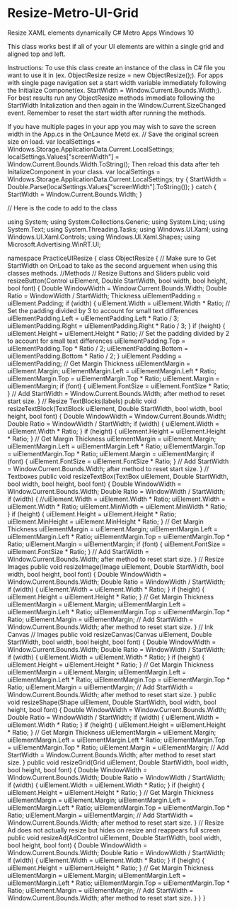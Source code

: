 Resize-Metro-UI-Grid
====================

Resize XAML elements dynamically C# Metro Apps Windows 10

This class works best if all of your UI elements are within a single grid and aligned top and left.

Instructions:
To use this class create an instance of the class in C# file you want to use it in
(ex. ObjectResize resize = new ObjectResize();).   For apps with single page navigation set a start width variable immediately following the Initialize Componet(ex.  StartWidth = Window.Current.Bounds.Width;).   For best results run any ObjectResize methods immediate following the StartWidth Initalization and then again in the Window.Current.SizeChanged event.  Remember to reset the start width after running the methods.  

If you have multiple pages in your app you may wish to save the screen width in the App.cs in the OnLaunce Metd ex.                     // Save the original screen size on load.
            var localSettings = Windows.Storage.ApplicationData.Current.LocalSettings;
            localSettings.Values["screenWidth"] = Window.Current.Bounds.Width.ToString();
Then reload this data after teh InitalizeComponent in your class.
            var localSettings = Windows.Storage.ApplicationData.Current.LocalSettings;
            try { StartWidth = Double.Parse(localSettings.Values["screenWidth"].ToString()); }
            catch { StartWidth = Window.Current.Bounds.Width; }
            
            
// Here is the code to add to the class

using System;
using System.Collections.Generic;
using System.Linq;
using System.Text;
using System.Threading.Tasks;
using Windows.UI.Xaml;
using Windows.UI.Xaml.Controls;
using Windows.UI.Xaml.Shapes;
using Microsoft.Advertising.WinRT.UI;

namespace PracticeUIResize
{
    class ObjectResize
    {
        // Make sure to Get StartWidth on OnLoad to take as the second arguement when using this classes methods.
        //Methods
        // Resize Buttons and Sliders
        public void resizeButton(Control uiElement, Double StartWidth, bool width, bool height, bool font)
        {
            Double WindowWidth = Window.Current.Bounds.Width;
            Double Ratio = WindowWidth / StartWidth;
            Thickness uiElementPadding = uiElement.Padding;
            if (width)
            {
                uiElement.Width = uiElement.Width * Ratio;
                // Set the padding divided by 3 to account for small text differences
                uiElementPadding.Left = uiElementPadding.Left * Ratio / 3;
                uiElementPadding.Right = uiElementPadding.Right * Ratio / 3;
            }
            if (height)
            {
                uiElement.Height = uiElement.Height * Ratio;
                // Set the padding divided by 2 to account for small text differences
                uiElementPadding.Top = uiElementPadding.Top * Ratio / 2;
                uiElementPadding.Bottom = uiElementPadding.Bottom * Ratio / 2;
            }
            uiElement.Padding = uiElementPadding;
            // Get Margin
            Thickness uiElementMargin = uiElement.Margin;
            uiElementMargin.Left = uiElementMargin.Left * Ratio;
            uiElementMargin.Top = uiElementMargin.Top * Ratio;
            uiElement.Margin = uiElementMargin;
            if (font)
            {
                uiElement.FontSize = uiElement.FontSize * Ratio;
            }
            // Add StartWidth = Window.Current.Bounds.Width; after method to reset start size.
        }
        // Resize TextBlocks(labels)
        public void resizeTextBlock(TextBlock uiElement, Double StartWidth, bool width, bool height, bool font)
        {
            Double WindowWidth = Window.Current.Bounds.Width;
            Double Ratio = WindowWidth / StartWidth;
            if (width)
            {
                uiElement.Width = uiElement.Width * Ratio;
            }
            if (height)
            {
                uiElement.Height = uiElement.Height * Ratio;
            }
            // Get Margin
            Thickness uiElementMargin = uiElement.Margin;
            uiElementMargin.Left = uiElementMargin.Left * Ratio;
            uiElementMargin.Top = uiElementMargin.Top * Ratio;
            uiElement.Margin = uiElementMargin;
            if (font)
            {
                uiElement.FontSize = uiElement.FontSize * Ratio;
            }
            // Add StartWidth = Window.Current.Bounds.Width; after method to reset start size.
        }
        // Textboxes
        public void resizeTextBox(TextBox uiElement, Double StartWidth, bool width, bool height, bool font)
        {
            Double WindowWidth = Window.Current.Bounds.Width;
            Double Ratio = WindowWidth / StartWidth;
            if (width)
            {
                //uiElement.Width = uiElement.Width * Ratio;
                uiElement.Width = uiElement.Width * Ratio;
                uiElement.MinWidth = uiElement.MinWidth * Ratio;
            }
            if (height)
            {
                uiElement.Height = uiElement.Height * Ratio;
                uiElement.MinHeight = uiElement.MinHeight * Ratio;
            }
            // Get Margin
            Thickness uiElementMargin = uiElement.Margin;
            uiElementMargin.Left = uiElementMargin.Left * Ratio;
            uiElementMargin.Top = uiElementMargin.Top * Ratio;
            uiElement.Margin = uiElementMargin;
            if (font)
            {
                uiElement.FontSize = uiElement.FontSize * Ratio;
            }
            // Add StartWidth = Window.Current.Bounds.Width; after method to reset start size.
        }
        // Resize Images
        public void resizeImage(Image uiElement, Double StartWidth, bool width, bool height, bool font)
        {
            Double WindowWidth = Window.Current.Bounds.Width;
            Double Ratio = WindowWidth / StartWidth;
            if (width)
            {
                uiElement.Width = uiElement.Width * Ratio;
            }
            if (height)
            {
                uiElement.Height = uiElement.Height * Ratio;
            }
            // Get Margin
            Thickness uiElementMargin = uiElement.Margin;
            uiElementMargin.Left = uiElementMargin.Left * Ratio;
            uiElementMargin.Top = uiElementMargin.Top * Ratio;
            uiElement.Margin = uiElementMargin;
            // Add StartWidth = Window.Current.Bounds.Width; after method to reset start size.
        }
        // Ink Canvas
        // Images
        public void resizeCanvas(Canvas uiElement, Double StartWidth, bool width, bool height, bool font)
        {
            Double WindowWidth = Window.Current.Bounds.Width;
            Double Ratio = WindowWidth / StartWidth;
            if (width)
            {
                uiElement.Width = uiElement.Width * Ratio;
            }
            if (height)
            {
                uiElement.Height = uiElement.Height * Ratio;
            }
            // Get Margin
            Thickness uiElementMargin = uiElement.Margin;
            uiElementMargin.Left = uiElementMargin.Left * Ratio;
            uiElementMargin.Top = uiElementMargin.Top * Ratio;
            uiElement.Margin = uiElementMargin;
            // Add StartWidth = Window.Current.Bounds.Width; after method to reset start size.
        }
        public void resizeShape(Shape uiElement, Double StartWidth, bool width, bool height, bool font)
        {
            Double WindowWidth = Window.Current.Bounds.Width;
            Double Ratio = WindowWidth / StartWidth;
            if (width)
            {
                uiElement.Width = uiElement.Width * Ratio;
            }
            if (height)
            {
                uiElement.Height = uiElement.Height * Ratio;
            }
            // Get Margin
            Thickness uiElementMargin = uiElement.Margin;
            uiElementMargin.Left = uiElementMargin.Left * Ratio;
            uiElementMargin.Top = uiElementMargin.Top * Ratio;
            uiElement.Margin = uiElementMargin;
            // Add StartWidth = Window.Current.Bounds.Width; after method to reset start size.
        }
        public void resizeGrid(Grid uiElement, Double StartWidth, bool width, bool height, bool font)
        {
            Double WindowWidth = Window.Current.Bounds.Width;
            Double Ratio = WindowWidth / StartWidth;
            if (width)
            {
                uiElement.Width = uiElement.Width * Ratio;
            }
            if (height)
            {
                uiElement.Height = uiElement.Height * Ratio;
            }
            // Get Margin
            Thickness uiElementMargin = uiElement.Margin;
            uiElementMargin.Left = uiElementMargin.Left * Ratio;
            uiElementMargin.Top = uiElementMargin.Top * Ratio;
            uiElement.Margin = uiElementMargin;
            // Add StartWidth = Window.Current.Bounds.Width; after method to reset start size.
        }
        // Resize Ad does not actually resize but hides on resize and reappears full screen
        public void resizeAd(AdControl uiElement, Double StartWidth, bool width, bool height, bool font)
        {
            Double WindowWidth = Window.Current.Bounds.Width;
            Double Ratio = WindowWidth / StartWidth;
            if (width)
            {
                uiElement.Width = uiElement.Width * Ratio;
            }
            if (height)
            {
                uiElement.Height = uiElement.Height * Ratio;
            }
            // Get Margin
            Thickness uiElementMargin = uiElement.Margin;
            uiElementMargin.Left = uiElementMargin.Left * Ratio;
            uiElementMargin.Top = uiElementMargin.Top * Ratio;
            uiElement.Margin = uiElementMargin;
            // Add StartWidth = Window.Current.Bounds.Width; after method to reset start size.
        }
    }
}

            
            
